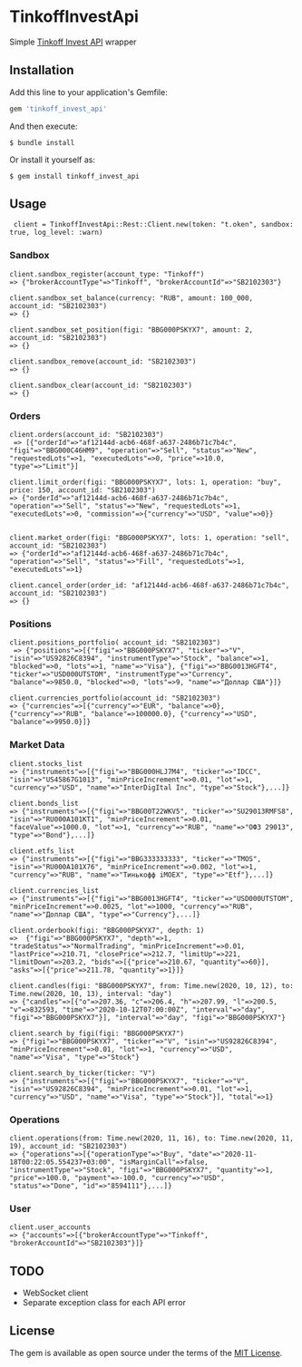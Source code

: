 # TinkoffInvestApi

Simple [Tinkoff Invest API](https://tinkoffcreditsystems.github.io/invest-openapi/) wrapper


## Installation

Add this line to your application's Gemfile:

```ruby
gem 'tinkoff_invest_api'
```

And then execute:

    $ bundle install

Or install it yourself as:

    $ gem install tinkoff_invest_api

## Usage

     client = TinkoffInvestApi::Rest::Client.new(token: "t.oken", sandbox: true, log_level: :warn)

### Sandbox
    client.sandbox_register(account_type: "Tinkoff")
    => {"brokerAccountType"=>"Tinkoff", "brokerAccountId"=>"SB2102303"}

    client.sandbox_set_balance(currency: "RUB", amount: 100_000, account_id: "SB2102303")
    => {}

    client.sandbox_set_position(figi: "BBG000PSKYX7", amount: 2, account_id: "SB2102303")
    => {}

    client.sandbox_remove(account_id: "SB2102303")
    => {}

    client.sandbox_clear(account_id: "SB2102303")
    => {}

### Orders

    client.orders(account_id: "SB2102303")
     => [{"orderId"=>"af12144d-acb6-468f-a637-2486b71c7b4c", "figi"=>"BBG000C46HM9", "operation"=>"Sell", "status"=>"New", "requestedLots"=>1, "executedLots"=>0, "price"=>10.0, "type"=>"Limit"}]

    client.limit_order(figi: "BBG000PSKYX7", lots: 1, operation: "buy", price: 150, account_id: "SB2102303")
    => {"orderId"=>"af12144d-acb6-468f-a637-2486b71c7b4c", "operation"=>"Sell", "status"=>"New", "requestedLots"=>1, "executedLots"=>0, "commission"=>{"currency"=>"USD", "value"=>0}}


    client.market_order(figi: "BBG000PSKYX7", lots: 1, operation: "sell", account_id: "SB2102303")
    => {"orderId"=>"af12144d-acb6-468f-a637-2486b71c7b4c", "operation"=>"Sell", "status"=>"Fill", "requestedLots"=>1, "executedLots"=>1}

    client.cancel_order(order_id: "af12144d-acb6-468f-a637-2486b71c7b4c", account_id: "SB2102303")
    => {}

### Positions

    client.positions_portfolio( account_id: "SB2102303")
     => {"positions"=>[{"figi"=>"BBG000PSKYX7", "ticker"=>"V", "isin"=>"US92826C8394", "instrumentType"=>"Stock", "balance"=>1, "blocked"=>0, "lots"=>1, "name"=>"Visa"}, {"figi"=>"BBG0013HGFT4", "ticker"=>"USD000UTSTOM", "instrumentType"=>"Currency", "balance"=>9850.0, "blocked"=>0, "lots"=>9, "name"=>"Доллар США"}]}

    client.currencies_portfolio(account_id: "SB2102303")
    => {"currencies"=>[{"currency"=>"EUR", "balance"=>0}, {"currency"=>"RUB", "balance"=>100000.0}, {"currency"=>"USD", "balance"=>9950.0}]}

### Market Data

    client.stocks_list
    => {"instruments"=>[{"figi"=>"BBG000HLJ7M4", "ticker"=>"IDCC", "isin"=>"US45867G1013", "minPriceIncrement"=>0.01, "lot"=>1, "currency"=>"USD", "name"=>"InterDigItal Inc", "type"=>"Stock"},...]}

    client.bonds_list
    => {"instruments"=>[{"figi"=>"BBG00T22WKV5", "ticker"=>"SU29013RMFS8", "isin"=>"RU000A101KT1", "minPriceIncrement"=>0.01, "faceValue"=>1000.0, "lot"=>1, "currency"=>"RUB", "name"=>"ОФЗ 29013", "type"=>"Bond"},...]}

    client.etfs_list
    => {"instruments"=>[{"figi"=>"BBG333333333", "ticker"=>"TMOS", "isin"=>"RU000A101X76", "minPriceIncrement"=>0.002, "lot"=>1, "currency"=>"RUB", "name"=>"Тинькофф iMOEX", "type"=>"Etf"},...]}

    client.currencies_list
    => {"instruments"=>[{"figi"=>"BBG0013HGFT4", "ticker"=>"USD000UTSTOM", "minPriceIncrement"=>0.0025, "lot"=>1000, "currency"=>"RUB", "name"=>"Доллар США", "type"=>"Currency"},...]}

    client.orderbook(figi: "BBG000PSKYX7", depth: 1)
    =>  {"figi"=>"BBG000PSKYX7", "depth"=>1, "tradeStatus"=>"NormalTrading", "minPriceIncrement"=>0.01, "lastPrice"=>210.71, "closePrice"=>212.7, "limitUp"=>221, "limitDown"=>203.2, "bids"=>[{"price"=>210.67, "quantity"=>60}], "asks"=>[{"price"=>211.78, "quantity"=>1}]}

    client.candles(figi: "BBG000PSKYX7", from: Time.new(2020, 10, 12), to: Time.new(2020, 10, 13), interval: "day")
    => {"candles"=>[{"o"=>207.36, "c"=>206.4, "h"=>207.99, "l"=>200.5, "v"=>832593, "time"=>"2020-10-12T07:00:00Z", "interval"=>"day", "figi"=>"BBG000PSKYX7"}], "interval"=>"day", "figi"=>"BBG000PSKYX7"}

    client.search_by_figi(figi: "BBG000PSKYX7")
    => {"figi"=>"BBG000PSKYX7", "ticker"=>"V", "isin"=>"US92826C8394", "minPriceIncrement"=>0.01, "lot"=>1, "currency"=>"USD", "name"=>"Visa", "type"=>"Stock"}

    client.search_by_ticker(ticker: "V")
    => {"instruments"=>[{"figi"=>"BBG000PSKYX7", "ticker"=>"V", "isin"=>"US92826C8394", "minPriceIncrement"=>0.01, "lot"=>1, "currency"=>"USD", "name"=>"Visa", "type"=>"Stock"}], "total"=>1}

### Operations

    client.operations(from: Time.new(2020, 11, 16), to: Time.new(2020, 11, 19), account_id: "SB2102303")
    => {"operations"=>[{"operationType"=>"Buy", "date"=>"2020-11-18T00:22:05.554237+03:00", "isMarginCall"=>false, "instrumentType"=>"Stock", "figi"=>"BBG000PSKYX7", "quantity"=>1, "price"=>100.0, "payment"=>-100.0, "currency"=>"USD", "status"=>"Done", "id"=>"8594111"},...]}

### User

    client.user_accounts
    => {"accounts"=>[{"brokerAccountType"=>"Tinkoff", "brokerAccountId"=>"SB2102303"}]}


## TODO

* WebSocket client
* Separate exception class for each API error

## License

The gem is available as open source under the terms of the [MIT License](https://opensource.org/licenses/MIT).
